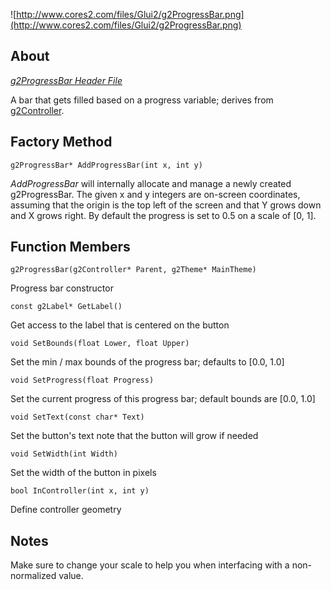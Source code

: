 ![http://www.cores2.com/files/Glui2/g2ProgressBar.png](http://www.cores2.com/files/Glui2/g2ProgressBar.png)

## About ##

_[g2ProgressBar Header File](http://code.google.com/p/glui2/source/browse/trunk/Glui2/g2ProgressBar.h)_

A bar that gets filled based on a progress variable; derives from [g2Controller](g2Controller.md).

## Factory Method ##

```
g2ProgressBar* AddProgressBar(int x, int y)
```

_AddProgressBar_ will internally allocate and manage a newly created g2ProgressBar. The given x and y integers are on-screen coordinates, assuming that the origin is the top left of the screen and that Y grows down and X grows right. By default the progress is set to 0.5 on a scale of [0, 1].

## Function Members ##

```
g2ProgressBar(g2Controller* Parent, g2Theme* MainTheme)
```
Progress bar constructor

```
const g2Label* GetLabel()
```
Get access to the label that is centered on the button

```
void SetBounds(float Lower, float Upper)
```
Set the min / max bounds of the progress bar; defaults to [0.0, 1.0]

```
void SetProgress(float Progress)
```
Set the current progress of this progress bar; default bounds are [0.0, 1.0]

```
void SetText(const char* Text)
```
Set the button's text note that the button will grow if needed

```
void SetWidth(int Width)
```
Set the width of the button in pixels

```
bool InController(int x, int y)
```
Define controller geometry

## Notes ##

Make sure to change your scale to help you when interfacing with a non-normalized value.